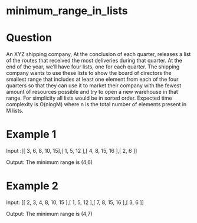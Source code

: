 # minimum_range_in_lists

# Question

An XYZ shipping company, At the conclusion of each quarter, releases a list of the routes that
received the most deliveries during that quarter. At the end of the year, we’ll have four lists, one
for each quarter. The shipping company wants to use these lists to show the board of directors
the smallest range that includes at least one element from each of the four quarters so that they
can use it to market their company with the fewest amount of resources possible and try to open
a new warehouse in that range. For simplicity all lists would be in sorted order. Expected time
complexity is O(nlogM) where n is the total number of elements present in M lists.


# Example 1

Input :[[ 3, 6, 8, 10, 15],[ 1, 5, 12 ],[ 4, 8, 15, 16 ],[ 2, 6 ]]

Output: The minimum range is (4,6)

# Example 2

Input: [[ 2, 3, 4, 8, 10, 15 ],[ 1, 5, 12 ],[ 7, 8, 15, 16 ],[ 3, 6 ]]

Output: The minimum range is (4,7)
